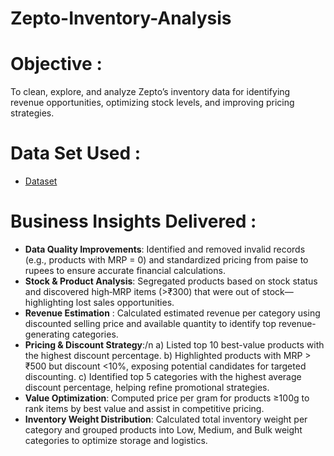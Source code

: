 # Zepto-Inventory-Analysis

# Objective :
To clean, explore, and analyze Zepto’s inventory data for identifying revenue opportunities, optimizing stock levels, and improving pricing strategies.

# Data Set Used :
- <a href="https://github.com/RahulPrasad22/Zepto-Inventory-Analysis/blob/main/zepto_v2.csv">Dataset</a>

# Business Insights Delivered :
- **Data Quality Improvements**: Identified and removed invalid records (e.g., products with MRP = 0) and standardized pricing from paise to rupees to ensure accurate financial calculations.
- **Stock & Product Analysis**: Segregated products based on stock status and discovered high‐MRP items (>₹300) that were out of stock—highlighting lost sales opportunities.
- **Revenue Estimation** : Calculated estimated revenue per category using discounted selling price and available quantity to identify top revenue-generating categories.
- **Pricing & Discount Strategy**:/n
a) Listed top 10 best-value products with the highest discount percentage.
b) Highlighted products with MRP > ₹500 but discount <10%, exposing potential candidates for targeted discounting.
c) Identified top 5 categories with the highest average discount percentage, helping refine promotional strategies.
- **Value Optimization**: Computed price per gram for products ≥100g to rank items by best value and assist in competitive pricing.
- **Inventory Weight Distribution**: Calculated total inventory weight per category and grouped products into Low, Medium, and Bulk weight categories to optimize storage and logistics.


